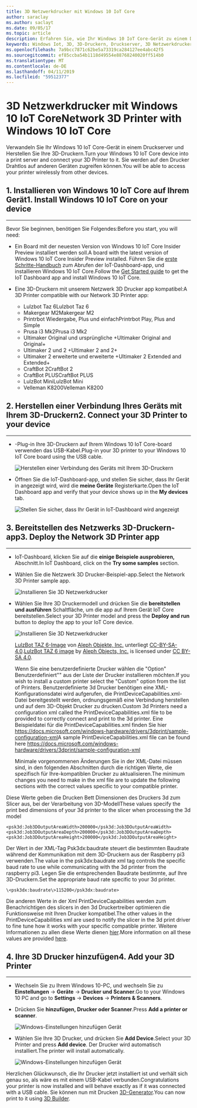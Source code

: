 ```yaml
---
title: 3D Netzwerkdrucker mit Windows 10 IoT Core
author: saraclay
ms.author: saclayt
ms.date: 09/05/17
ms.topic: article
description: Erfahren Sie, wie Ihr Windows 10 IoT Core-Gerät zu einem Druckerserver und Ihre 3D-Druckern herstellen.
keywords: Windows Iot, 3D, 3D-Druckern, Druckserver, 3D Netzwerkdrucker
ms.openlocfilehash: 7a9bcc7871c62be5a73319ca284127ee4abc42f5
ms.sourcegitcommit: ef85ccba54b1118d49554e88768240020ff514b0
ms.translationtype: MT
ms.contentlocale: de-DE
ms.lasthandoff: 04/11/2019
ms.locfileid: "59512377"
---
```

# <a name="network-3d-printer-with-windows-10-iot-core"></a><span data-ttu-id="7eac6-104">3D Netzwerkdrucker mit Windows 10 IoT Core</span><span class="sxs-lookup"><span data-stu-id="7eac6-104">Network 3D Printer with Windows 10 IoT Core</span></span>

<span data-ttu-id="7eac6-105">Verwandeln Sie Ihr Windows 10 IoT Core-Gerät in einem Druckserver und Herstellen Sie Ihre 3D-Druckern.</span><span class="sxs-lookup"><span data-stu-id="7eac6-105">Turn your Windows 10 IoT Core device into a print server and connect your 3D Printer to it.</span></span> <span data-ttu-id="7eac6-106">Sie werden auf den Drucker Drahtlos auf anderen Geräten zugreifen können.</span><span class="sxs-lookup"><span data-stu-id="7eac6-106">You will be able to access your printer wirelessly from other devices.</span></span>

## <a name="1-install-windows-10-iot-core-on-your-device"></a><span data-ttu-id="7eac6-107">1. Installieren von Windows 10 IoT Core auf Ihrem Gerät</span><span class="sxs-lookup"><span data-stu-id="7eac6-107">1. Install Windows 10 IoT Core on your device</span></span>
___
<span data-ttu-id="7eac6-108">Bevor Sie beginnen, benötigen Sie Folgendes:</span><span class="sxs-lookup"><span data-stu-id="7eac6-108">Before you start, you will need:</span></span>

* <span data-ttu-id="7eac6-109">Ein Board mit der neuesten Version von Windows 10 IoT Core Insider Preview installiert werden soll.</span><span class="sxs-lookup"><span data-stu-id="7eac6-109">A board with the latest version of Windows 10 IoT Core Insider Preview installed.</span></span> <span data-ttu-id="7eac6-110">Führen Sie die [erste Schritte-Handbuch](https://developer.microsoft.com/en-us/windows/iot/getstarted) zum Abrufen der IoT-Dashboard-app, und installieren Windows 10 IoT Core.</span><span class="sxs-lookup"><span data-stu-id="7eac6-110">Follow the [Get Started guide](https://developer.microsoft.com/en-us/windows/iot/getstarted) to get the IoT Dashboard app and install Windows 10 IoT Core.</span></span>
* <span data-ttu-id="7eac6-111">Eine 3D-Druckern mit unserem Netzwerk 3D Drucker app kompatibel:</span><span class="sxs-lookup"><span data-stu-id="7eac6-111">A 3D Printer compatible with our Network 3D Printer app:</span></span>

    * <span data-ttu-id="7eac6-112">Lulzbot Taz 6</span><span class="sxs-lookup"><span data-stu-id="7eac6-112">Lulzbot Taz 6</span></span>
    * <span data-ttu-id="7eac6-113">Makergear M2</span><span class="sxs-lookup"><span data-stu-id="7eac6-113">Makergear M2</span></span>
    * <span data-ttu-id="7eac6-114">Printrbot Wiedergabe, Plus und einfach</span><span class="sxs-lookup"><span data-stu-id="7eac6-114">Printrbot Play, Plus and Simple</span></span>
    * <span data-ttu-id="7eac6-115">Prusa i3 Mk2</span><span class="sxs-lookup"><span data-stu-id="7eac6-115">Prusa i3 Mk2</span></span>
    * <span data-ttu-id="7eac6-116">Ultimaker Original und ursprüngliche +</span><span class="sxs-lookup"><span data-stu-id="7eac6-116">Ultimaker Original and Original+</span></span>
    * <span data-ttu-id="7eac6-117">Ultimaker 2 und 2 +</span><span class="sxs-lookup"><span data-stu-id="7eac6-117">Ultimaker 2 and 2+</span></span>
    * <span data-ttu-id="7eac6-118">Ultimaker 2 erweiterte und erweiterte +</span><span class="sxs-lookup"><span data-stu-id="7eac6-118">Ultimaker 2 Extended and Extended+</span></span>
    * <span data-ttu-id="7eac6-119">CraftBot 2</span><span class="sxs-lookup"><span data-stu-id="7eac6-119">CraftBot 2</span></span>
    * <span data-ttu-id="7eac6-120">CraftBot PLUS</span><span class="sxs-lookup"><span data-stu-id="7eac6-120">CraftBot PLUS</span></span>
    * <span data-ttu-id="7eac6-121">LulzBot Mini</span><span class="sxs-lookup"><span data-stu-id="7eac6-121">LulzBot Mini</span></span>
    * <span data-ttu-id="7eac6-122">Velleman K8200</span><span class="sxs-lookup"><span data-stu-id="7eac6-122">Velleman K8200</span></span>

## <a name="2-connect-your-3d-printer-to-your-device"></a><span data-ttu-id="7eac6-123">2. Herstellen einer Verbindung Ihres Geräts mit Ihrem 3D-Druckern</span><span class="sxs-lookup"><span data-stu-id="7eac6-123">2. Connect your 3D Printer to your device</span></span>
___
* <span data-ttu-id="7eac6-124">-Plug-in Ihre 3D-Druckern auf Ihrem Windows 10 IoT Core-board verwenden das USB-Kabel.</span><span class="sxs-lookup"><span data-stu-id="7eac6-124">Plug-in your 3D printer to your Windows 10 IoT Core board using the USB cable.</span></span>

    ![Herstellen einer Verbindung des Geräts mit Ihrem 3D-Druckern](../media/3DPrintServer/connect-3d-printer.png)

* <span data-ttu-id="7eac6-126">Öffnen Sie die IoT-Dashboard-app, und stellen Sie sicher, dass Ihr Gerät in angezeigt wird, wird die **meine Geräte** Registerkarte.</span><span class="sxs-lookup"><span data-stu-id="7eac6-126">Open the IoT Dashboard app and verify that your device shows up in the **My devices** tab.</span></span>

    ![Stellen Sie sicher, dass Ihr Gerät in IoT-Dashboard wird angezeigt](../media/3DPrintServer/selectDevice.png)
    
## <a name="3-deploy-the-network-3d-printer-app"></a><span data-ttu-id="7eac6-128">3. Bereitstellen des Netzwerks 3D-Druckern-app</span><span class="sxs-lookup"><span data-stu-id="7eac6-128">3. Deploy the Network 3D Printer app</span></span>
___
* <span data-ttu-id="7eac6-129">IoT-Dashboard, klicken Sie auf die **einige Beispiele ausprobieren,** Abschnitt.</span><span class="sxs-lookup"><span data-stu-id="7eac6-129">In IoT Dashboard, click on the **Try some samples** section.</span></span>
* <span data-ttu-id="7eac6-130">Wählen Sie die Netzwerk 3D Drucker-Beispiel-app.</span><span class="sxs-lookup"><span data-stu-id="7eac6-130">Select the Network 3D Printer sample app.</span></span>

   ![Installieren Sie 3D Netzwerkdrucker](../media/3dprintserver/dashboard-samples.png)

* <span data-ttu-id="7eac6-132">Wählen Sie Ihre 3D Druckermodell und drücken Sie die **bereitstellen und ausführen** Schaltfläche, um die app auf Ihrem Gerät IoT Core bereitstellen.</span><span class="sxs-lookup"><span data-stu-id="7eac6-132">Select your 3D Printer model and press the **Deploy and run** button to deploy the app to your IoT Core device.</span></span> 

    ![Installieren Sie 3D Netzwerkdrucker](../media/3dprintserver/dashboard-app.png)

    <span data-ttu-id="7eac6-134">[LulzBot TAZ 6-Image](http://devel.lulzbot.com/TAZ/Olive/photos/TAZ_6_Angle_Rock2pus_transparent.png) von [Aleph Objekte, Inc.](https://www.alephobjects.com/) unterliegt [CC-BY-SA-4.0](https://creativecommons.org/licenses/by-sa/4.0/).</span><span class="sxs-lookup"><span data-stu-id="7eac6-134">[LulzBot TAZ 6 image](http://devel.lulzbot.com/TAZ/Olive/photos/TAZ_6_Angle_Rock2pus_transparent.png) by [Aleph Objects, Inc.](https://www.alephobjects.com/) is licensed under [CC BY-SA 4.0](https://creativecommons.org/licenses/by-sa/4.0/).</span></span>
    
    <span data-ttu-id="7eac6-135">Wenn Sie eine benutzerdefinierte Drucker wählen die "Option" Benutzerdefiniert"" aus der Liste der Drucker installieren möchten.</span><span class="sxs-lookup"><span data-stu-id="7eac6-135">If you wish to install a custom printer select the "Custom" option from the list of Printers.</span></span> <span data-ttu-id="7eac6-136">Benutzerdefinierte 3d Drucker benötigen eine XML-Konfigurationsdatei wird aufgerufen, die PrintDeviceCapabilities.xml-Datei bereitgestellt werden, ordnungsgemäß eine Verbindung herstellen und auf dem 3D-Objekt Drucker zu drucken.</span><span class="sxs-lookup"><span data-stu-id="7eac6-136">Custom 3d Printers need a configuration xml called the PrintDeviceCapabilities.xml file to be provided to correctly connect and print to the 3d printer.</span></span> <span data-ttu-id="7eac6-137">Eine Beispieldatei für die PrintDeviceCapabilities.xml finden Sie hier https://docs.microsoft.com/windows-hardware/drivers/3dprint/sample-configuration-xml</span><span class="sxs-lookup"><span data-stu-id="7eac6-137">A sample PrintDeviceCapabilities.xml file can be found here https://docs.microsoft.com/windows-hardware/drivers/3dprint/sample-configuration-xml</span></span>
   
   <span data-ttu-id="7eac6-138">Minimale vorgenommenen Änderungen Sie in der XML-Datei müssen sind, in den folgenden Abschnitten durch die richtigen Werte, die spezifisch für Ihre-kompatiblen Drucker zu aktualisieren.</span><span class="sxs-lookup"><span data-stu-id="7eac6-138">The minimum changes you need to make in the xml file are to update the following sections with the correct values specific to your compatible printer.</span></span>

<span data-ttu-id="7eac6-139">Diese Werte geben die Drucken Bett Dimensionen des Druckers 3d zum Slicer aus, bei der Verarbeitung von 3D-Modell</span><span class="sxs-lookup"><span data-stu-id="7eac6-139">These values specify the print bed dimensions of your 3d printer to the slicer when processing the 3d model</span></span>

    <psk3d:Job3DOutputAreaWidth>200000</psk3d:Job3DOutputAreaWidth>
    <psk3d:Job3DOutputAreaDepth>200000</psk3d:Job3DOutputAreaDepth>
    <psk3d:Job3DOutputAreaHeight>200000</psk3d:Job3DOutputAreaHeight>


<span data-ttu-id="7eac6-140">Der Wert in der XML-Tag Psk3dx:baudrate steuert die bestimmten Baudrate während der Kommunikation mit dem 3D-Druckern aus der Raspberry pi3 verwenden.</span><span class="sxs-lookup"><span data-stu-id="7eac6-140">The value in the psk3dx:baudrate xml tag controls the specific baud rate to use while communicating with the 3d printer from the raspberry pi3.</span></span> <span data-ttu-id="7eac6-141">Legen Sie die entsprechenden Baudrate bestimmte, auf Ihre 3D-Druckern.</span><span class="sxs-lookup"><span data-stu-id="7eac6-141">Set the appropriate baud rate specific to your 3d printer.</span></span> 

```
\<psk3dx:baudrate\>115200</psk3dx:baudrate>
```

<span data-ttu-id="7eac6-142">Die anderen Werte in der Xml PrintDeviceCapabilities werden zum Benachrichtigen des slicers in den 3d Druckertreiber optimieren die Funktionsweise mit Ihren Drucker kompatibel.</span><span class="sxs-lookup"><span data-stu-id="7eac6-142">The other values in the PrintDeviceCapabilities xml are used to notify the slicer in the 3d print driver to fine tune how it works with your specific compatible printer.</span></span>
<span data-ttu-id="7eac6-143">Weitere Informationen zu allen diese Werte dienen [hier](https://docs.microsoft.com/windows-hardware/drivers/3dprint/slicer-settings).</span><span class="sxs-lookup"><span data-stu-id="7eac6-143">More information on all these values are provided [here](https://docs.microsoft.com/windows-hardware/drivers/3dprint/slicer-settings).</span></span>

    
    
## <a name="4-add-your-3d-printer"></a><span data-ttu-id="7eac6-144">4. Ihre 3D Drucker hinzufügen</span><span class="sxs-lookup"><span data-stu-id="7eac6-144">4. Add your 3D Printer</span></span>
___
* <span data-ttu-id="7eac6-145">Wechseln Sie zu Ihrem Windows 10-PC, und wechseln Sie zu **Einstellungen** -> **Geräte** -> **Drucker und Scanner**.</span><span class="sxs-lookup"><span data-stu-id="7eac6-145">Go to your Windows 10 PC and go to **Settings** -> **Devices** -> **Printers & Scanners**.</span></span>
* <span data-ttu-id="7eac6-146">Drücken Sie **hinzufügen, Drucker oder Scanner**.</span><span class="sxs-lookup"><span data-stu-id="7eac6-146">Press **Add a printer or scanner**.</span></span>

     ![Windows-Einstellungen hinzufügen Gerät](../media/3dprintserver/add-printer.png)

* <span data-ttu-id="7eac6-148">Wählen Sie Ihre 3D Drucker, und drücken Sie **Add Device**.</span><span class="sxs-lookup"><span data-stu-id="7eac6-148">Select your 3D Printer and press **Add device**.</span></span> <span data-ttu-id="7eac6-149">Der Drucker wird automatisch installiert.</span><span class="sxs-lookup"><span data-stu-id="7eac6-149">The printer will install automatically.</span></span>

     ![Windows-Einstellungen hinzufügen Gerät](../media/3dprintserver/add-device.png)

<span data-ttu-id="7eac6-151">Herzlichen Glückwunsch, die Ihr Drucker jetzt installiert ist und verhält sich genau so, als wäre es mit einem USB-Kabel verbunden.</span><span class="sxs-lookup"><span data-stu-id="7eac6-151">Congratulations your printer is now installed and will behave exactly as if it was connected with a USB cable.</span></span>
<span data-ttu-id="7eac6-152">Sie können nun mit Drucken [3D-Generator](https://msdn.microsoft.com/windows/hardware/mt561568.aspx).</span><span class="sxs-lookup"><span data-stu-id="7eac6-152">You can now print to it using [3D Builder](https://msdn.microsoft.com/windows/hardware/mt561568.aspx).</span></span>
